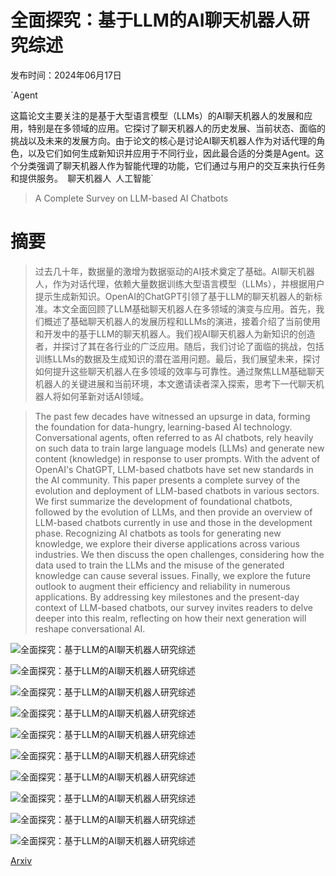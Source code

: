 # 全面探究：基于LLM的AI聊天机器人研究综述

发布时间：2024年06月17日

`Agent

这篇论文主要关注的是基于大型语言模型（LLMs）的AI聊天机器人的发展和应用，特别是在多领域的应用。它探讨了聊天机器人的历史发展、当前状态、面临的挑战以及未来的发展方向。由于论文的核心是讨论AI聊天机器人作为对话代理的角色，以及它们如何生成新知识并应用于不同行业，因此最合适的分类是Agent。这个分类强调了聊天机器人作为智能代理的功能，它们通过与用户的交互来执行任务和提供服务。` `聊天机器人` `人工智能`

> A Complete Survey on LLM-based AI Chatbots

# 摘要

> 过去几十年，数据量的激增为数据驱动的AI技术奠定了基础。AI聊天机器人，作为对话代理，依赖大量数据训练大型语言模型（LLMs），并根据用户提示生成新知识。OpenAI的ChatGPT引领了基于LLM的聊天机器人的新标准。本文全面回顾了LLM基础聊天机器人在多领域的演变与应用。首先，我们概述了基础聊天机器人的发展历程和LLMs的演进，接着介绍了当前使用和开发中的基于LLM的聊天机器人。我们视AI聊天机器人为新知识的创造者，并探讨了其在各行业的广泛应用。随后，我们讨论了面临的挑战，包括训练LLMs的数据及生成知识的潜在滥用问题。最后，我们展望未来，探讨如何提升这些聊天机器人在多领域的效率与可靠性。通过聚焦LLM基础聊天机器人的关键进展和当前环境，本文邀请读者深入探索，思考下一代聊天机器人将如何革新对话AI领域。

> The past few decades have witnessed an upsurge in data, forming the foundation for data-hungry, learning-based AI technology. Conversational agents, often referred to as AI chatbots, rely heavily on such data to train large language models (LLMs) and generate new content (knowledge) in response to user prompts. With the advent of OpenAI's ChatGPT, LLM-based chatbots have set new standards in the AI community. This paper presents a complete survey of the evolution and deployment of LLM-based chatbots in various sectors. We first summarize the development of foundational chatbots, followed by the evolution of LLMs, and then provide an overview of LLM-based chatbots currently in use and those in the development phase. Recognizing AI chatbots as tools for generating new knowledge, we explore their diverse applications across various industries. We then discuss the open challenges, considering how the data used to train the LLMs and the misuse of the generated knowledge can cause several issues. Finally, we explore the future outlook to augment their efficiency and reliability in numerous applications. By addressing key milestones and the present-day context of LLM-based chatbots, our survey invites readers to delve deeper into this realm, reflecting on how their next generation will reshape conversational AI.

![全面探究：基于LLM的AI聊天机器人研究综述](../../../paper_images/2406.16937/Final_Last.png)

![全面探究：基于LLM的AI聊天机器人研究综述](../../../paper_images/2406.16937/IoT.png)

![全面探究：基于LLM的AI聊天机器人研究综述](../../../paper_images/2406.16937/Picture4Alt15.png)

![全面探究：基于LLM的AI聊天机器人研究综述](../../../paper_images/2406.16937/Picture72Alt.png)

![全面探究：基于LLM的AI聊天机器人研究综述](../../../paper_images/2406.16937/Picture82.png)

![全面探究：基于LLM的AI聊天机器人研究综述](../../../paper_images/2406.16937/Picture95.png)

![全面探究：基于LLM的AI聊天机器人研究综述](../../../paper_images/2406.16937/Picture1Alt.png)

![全面探究：基于LLM的AI聊天机器人研究综述](../../../paper_images/2406.16937/Picture3.png)

![全面探究：基于LLM的AI聊天机器人研究综述](../../../paper_images/2406.16937/Picture105.png)

![全面探究：基于LLM的AI聊天机器人研究综述](../../../paper_images/2406.16937/MMLU1.png)

[Arxiv](https://arxiv.org/abs/2406.16937)